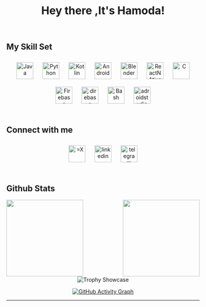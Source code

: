  
  

# <div align="center"> Hey there ,It's Hamoda! </div>  
<br/>  

## My Skill Set  
<div align="center">  
<a href="https://www.java.com/" target="_blank"><img style="margin: 10px" src="https://profilinator.rishav.dev/skills-assets/java-original-wordmark.svg" alt="Java" height="44" /></a>  
<a href="https://www.python.org/" target="_blank"><img style="margin: 10px" src="https://profilinator.rishav.dev/skills-assets/python-original.svg" alt="Python" height="44" /></a>  
<a href="https://kotlinlang.org/" target="_blank"><img style="margin: 10px" src="https://profilinator.rishav.dev/skills-assets/kotlinlang-icon.svg" alt="Kotlin" height="44" /></a>  
<a href="https://www.android.com/intl/en_in/" target="_blank"><img style="margin: 10px" src="https://profilinator.rishav.dev/skills-assets/android-original-wordmark.svg" alt="Android" height="44" /></a>  
 <a href="https://www.blender.org/" target="_blank"><img style="margin: 10px" src="https://profilinator.rishav.dev/skills-assets/blender_community_badge_white.svg" alt="Blender" height="44" /></a>  
<a href="https://reactnative.dev/" target="_blank"><img style="margin: 10px" src="https://upload.wikimedia.org/wikipedia/commons/a/a7/React-icon.svg" alt="ReactNAtive" height="44" /></a>  
<a href="https://www.cprogramming.com/" target="_blank"><img style="margin: 10px" src="https://profilinator.rishav.dev/skills-assets/c-original.svg" alt="C" height="44" /></a>  
<a href="https://firebase.google.com/" target="_blank"><img style="margin: 10px" src="https://profilinator.rishav.dev/skills-assets/firebase.png" alt="Firebase" height="44" /></a>  
 <a  target="_blank"><img style="margin: 10px" src="https://www.svgrepo.com/show/354381/sqlite.svg" alt="direbase" height="44" /></a>  
<a href="https://www.gnu.org/software/bash/" target="_blank"><img style="margin: 10px" src="https://profilinator.rishav.dev/skills-assets/gnu_bash-icon.svg" alt="Bash" height="44" /></a>  
<a href="https://developer.android.com/studio?gad_source=1&gclid=Cj0KCQjwq_G1BhCSARIsACc7NxqZNcwsJm7rTfiYlrdA-E9StAY2gowwzcV3inSlx9egn9LQNpzSm7UaAhEKEALw_wcB&gclsrc=aw.ds"  target="_blank"><img style="margin: 10px" src="https://upload.wikimedia.org/wikipedia/commons/5/55/Android_Studio_Logo_%282023%29.svg" alt="adroidstudio" height="44" /></a>

</div>

<br/>  


## Connect with me  
<div align="center">
<a href="https://twitter.com/amBenzina" target="_blank">
<img style="margin: 10px" src="https://seeklogo.com/images/T/twitter-x-logo-101C7D2420-seeklogo.com.png" alt="=X" height="44" /></a>
<a href="https://linkedin.com/in/benzina-mohamed-844051297" target="_blank">
<img style="margin: 10px" src="https://seeklogo.com/images/L/linkedin-new-2020-logo-E14A5D55ED-seeklogo.com.png" alt="linkedin" height="44" /></a>
  <a href="https://t.me/Hamodxd" target="_blank">
<img style="margin: 10px" src="https://static-00.iconduck.com/assets.00/telegram-icon-512x511-u53v26tn.png" alt="telegram" height="44" /></a>  
</div>  
  

<br/>  


## Github Stats  
<div align="center " margin = "20" >
<img src="https://github-readme-stats.vercel.app/api?username=benzinamohamed&show_icons=true&count_private=true&theme=tokyonight" align="left"  height ="200"/>  
<img src="https://github-readme-stats.vercel.app/api/top-langs/?username=benzinamohamed&layout=compact&theme=tokyonight" align="right" height ="200"/>  
</div>

<br/>  
<br />
<div align="center">

<div align="center" margin = "20">
  <img src="https://github-profile-trophy.vercel.app/?username=benzinamohamed&theme=radical&row=1" alt="Trophy Showcase" />
</div >

[![GitHub Activity Graph](https://github-readme-activity-graph.vercel.app/graph?username=benzinamohamed&theme=tokyo-night&hide_border=true&area=true)](https://github.com/ashutosh00710/github-readme-activity-graph)



</div>

----
